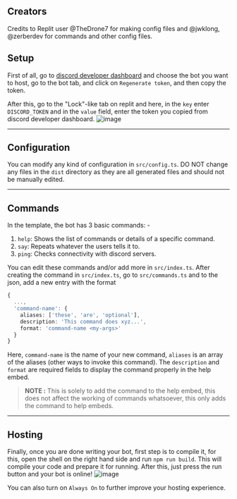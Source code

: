 ## Creators

Credits to Replit user @TheDrone7 for making config files and @jwklong, @zerberdev for commands and other config files.

## Setup

First of all, go to [discord developer dashboard](https://discord.com/developers/applications/) and choose the bot you want to host, go to the bot tab, and click on `Regenerate token`, and then copy the token.

After this, go to the "Lock"-like tab on replit and here, in the `key` enter `DISCORD_TOKEN` and in the `value` field, enter the token you copied from discord developer dashboard.
![image](https://i.postimg.cc/k5tMPRpk/image.png)

---

## Configuration

You can modify any kind of configuration in `src/config.ts`. DO NOT change any files in the `dist` directory as they are all generated files and should not be manually edited.

---

## Commands

In the template, the bot has 3 basic commands: -

1. `help`: Shows the list of commands or details of a specific command.
2. `say`: Repeats whatever the users tells it to.
3. `ping`: Checks connectivity with discord servers.

You can edit these commands and/or add more in `src/index.ts`. After creating the command in `src/index.ts`, go to `src/commands.ts` and to the json, add a new entry with the format
```ts
{
  ...,
  'command-name': {
    aliases: ['these', 'are', 'optional'],
    description: 'This command does xyz...',
    format: 'command-name <my-args>'
  }
}
```

Here, `command-name` is the name of your new command, `aliases` is an array of the aliases (other ways to invoke this command). The `description` and `format` are required fields to display the command properly in the help embed.

> **NOTE :** This is solely to add the command to the help embed, this does not affect the working of commands whatsoever, this only adds the command to help embeds.

---

## Hosting

Finally, once you are done writing your bot, first step is to compile it, for this, open the shell on the right hand side and run `npm run build`. This will compile your code and prepare it for running. After this, just press the run button and your bot is online! ![image](https://i.postimg.cc/dtbZkvKP/image.png)

You can also turn on `Always On` to further improve your hosting experience.
